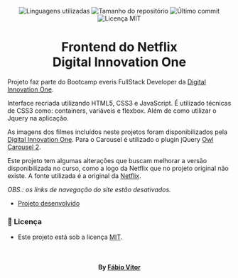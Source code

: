 
<!-- Badges session -->
<p align="center">  
  <!-- languages -->
  <img src="https://img.shields.io/github/languages/count/FVitor7/clone-interface-netflix-html-css-js?style=social" alt="Linguagens utilizadas">
  <!-- repo size -->
  <img src="https://img.shields.io/github/repo-size/FVitor7/clone-interface-netflix-html-css-js?style=social" alt="Tamanho do repositório">
  <!-- last commit -->
  <img src="https://img.shields.io/github/last-commit/FVitor7/clone-interface-netflix-html-css-js?style=social" alt="Último commit">
  <!-- licence MIT -->
  <img src="https://img.shields.io/github/license/FVitor7/clone-interface-netflix-html-css-js?style=social" alt="Licença MIT">
</p>

<!--About session-->
<h1 align="center">Frontend do Netflix<br>Digital Innovation One</h1>

Projeto faz parte do Bootcamp everis FullStack Developer da [Digital Innovation One](https://digitalinnovation.one/).

Interface recriada utilizando HTML5, CSS3 e JavaScript. É utilizado técnicas de CSS3 como: containers, variáveis e flexbox. Além de como utilizar o Jquery na aplicação.

As imagens dos filmes incluídos neste projetos foram disponibilizados pela [Digital Innovation One](https://digitalinnovation.one/). Para o Carousel é utilizado o plugin jQuery [Owl Carousel 2](https://owlcarousel2.github.io/OwlCarousel2/).

Este projeto tem algumas alterações que buscam melhorar a versão disponibilizada no curso, como a logo da Netflix que no projeto original não existe. A fonte utilizada é a original da [Netflix](https://assets.nflxext.com/ffe/siteui/fonts/netflix-sans/v3/NetflixSans_W_Md.woff2).

<i>OBS.: os links de navegação do site estão desativados.</i>

- [Projeto desenvolvido](https://clonenetflix-psi.vercel.app/)



<!--License session-->
<h3>📝 Licença</h3>

- Este projeto está sob a licença [MIT](./LICENSE).


<!--Bottom session-->
<br><h4 align=center>By <a target="_blank" href="https://fvitor7.github.io" >Fábio Vitor</a></h4>
